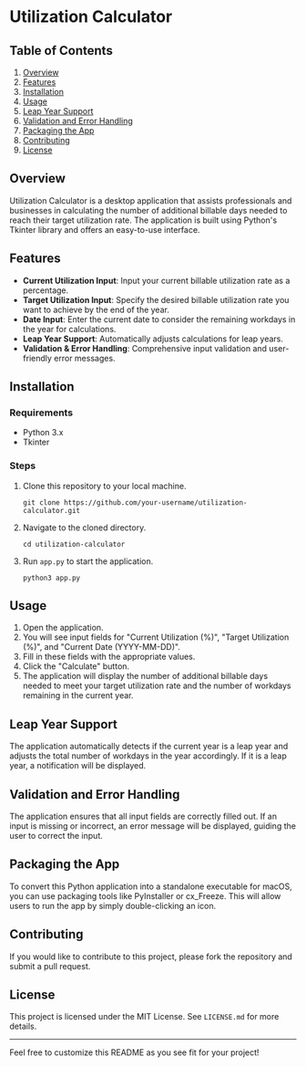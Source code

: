 # Utilization Calculator

## Table of Contents

1. [Overview](#overview)
2. [Features](#features)
3. [Installation](#installation)
4. [Usage](#usage)
5. [Leap Year Support](#leap-year-support)
6. [Validation and Error Handling](#validation-and-error-handling)
7. [Packaging the App](#packaging-the-app)
8. [Contributing](#contributing)
9. [License](#license)

## Overview

Utilization Calculator is a desktop application that assists professionals and businesses in calculating the number of additional billable days needed to reach their target utilization rate. The application is built using Python's Tkinter library and offers an easy-to-use interface.

## Features

- **Current Utilization Input**: Input your current billable utilization rate as a percentage.
- **Target Utilization Input**: Specify the desired billable utilization rate you want to achieve by the end of the year.
- **Date Input**: Enter the current date to consider the remaining workdays in the year for calculations.
- **Leap Year Support**: Automatically adjusts calculations for leap years.
- **Validation & Error Handling**: Comprehensive input validation and user-friendly error messages.

## Installation

### Requirements

- Python 3.x
- Tkinter

### Steps

1. Clone this repository to your local machine.
    ```
    git clone https://github.com/your-username/utilization-calculator.git
    ```
2. Navigate to the cloned directory.
    ```
    cd utilization-calculator
    ```
3. Run `app.py` to start the application.
    ```
    python3 app.py
    ```

## Usage

1. Open the application.
2. You will see input fields for "Current Utilization (%)", "Target Utilization (%)", and "Current Date (YYYY-MM-DD)".
3. Fill in these fields with the appropriate values.
4. Click the "Calculate" button.
5. The application will display the number of additional billable days needed to meet your target utilization rate and the number of workdays remaining in the current year.

## Leap Year Support

The application automatically detects if the current year is a leap year and adjusts the total number of workdays in the year accordingly. If it is a leap year, a notification will be displayed.

## Validation and Error Handling

The application ensures that all input fields are correctly filled out. If an input is missing or incorrect, an error message will be displayed, guiding the user to correct the input.

## Packaging the App

To convert this Python application into a standalone executable for macOS, you can use packaging tools like PyInstaller or cx_Freeze. This will allow users to run the app by simply double-clicking an icon.

## Contributing

If you would like to contribute to this project, please fork the repository and submit a pull request.

## License

This project is licensed under the MIT License. See `LICENSE.md` for more details.

---

Feel free to customize this README as you see fit for your project!